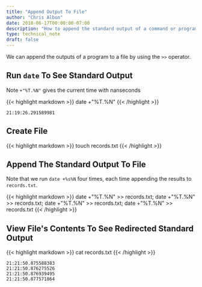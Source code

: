 ```yaml
---
title: "Append Output To File"
author: "Chris Albon"
date: 2018-06-17T00:00:00-07:00
description: "How to append the standard output of a command or program to a file using the Linux command line."
type: technical_note
draft: false
---
```


We can append the outputs of a program to a file by using the `>>` operator.

## Run `date` To See Standard Output

Note `+"%T.%N"` gives the current time with nanseconds

{{< highlight markdown >}}
date +"%T.%N"
{{< /highlight >}}
```
21:19:26.291589981
```

## Create File

{{< highlight markdown >}}
touch records.txt
{{< /highlight >}}

## Append The Standard Output To File

Note that we run `date +%s%N` four times, each time appending the results to `records.txt`.

{{< highlight markdown >}}
date +"%T.%N" >> records.txt; date +"%T.%N" >> records.txt; date +"%T.%N" >> records.txt; date +"%T.%N"  >> records.txt
{{< /highlight >}}

## View File's Contents To See Redirected Standard Output

{{< highlight markdown >}}
cat records.txt
{{< /highlight >}}
```
21:21:50.875588383
21:21:50.876275526
21:21:50.876939495
21:21:50.877571864
```